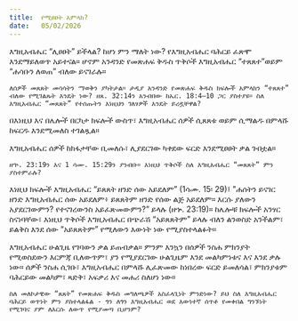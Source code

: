 ```yaml
---
title:  የሚፀፀት አምላክ?
date:   05/02/2026
---
```


እግዚአብሔር “ሊፀፀት” ይችላል? ከሆነ ምን ማለት ነው? የእግዚአብሔር ባሕርይ ፈጽሞ እንደማይለወጥ አይተናል። ሆኖም አንዳንድ የመጽሐፍ ቅዱስ ጥቅሶች እግዚአብሔር “ተጸጸተ”ወይም “ሐሳቡን ለወጠ” ብለው ይናገራሉ።

`ለሰዎች መጸጸት መሳሳትን ማወቅን ያካትታል። ታዲያ አንዳንድ የመጽሐፍ ቅዱስ ክፍሎች አምላክን “ተጸጸተ” ብለው የሚገልጹት እንዴት ነው? ዘጸ. 32:14ን አንብበው ከኤር. 18:4–10 ጋር ያስተያዩ። ስለ እግዚአብሔር “መጸጸት” የተሰጡትን እነዚህን ገለፃዎች እንዴት ይረዷቸዋል?`

በእነዚህ እና በሌሎች በርካታ ክፍሎች ውስጥ፣ እግዚአብሔር ሰዎች ሲጸጸቱ ወይም ሲማልዱ በምላሹ ከፍርዱ እንደሚመለስ ተገልጿል።

እግዚአብሔር ሰዎች ከክፋታቸው ቢመለሱ፣ ሊያደርገው ካቀደው ፍርድ እንደሚፀፀት ቃል ገብቷል።

`ዘኍ. 23:19ን እና 1 ሳሙ. 15:29ን ያንብቡ። እነዚህ ጥቅሶች ስለ እግዚአብሔር “መጸጸት” ምን ያስተምራሉ?`

እነዚህ ክፍሎች እግዚአብሔር “ይጸጸት ዘንድ ሰው አይደለም” (1ሳሙ. 15፡ 29)፤ "ሐሰትን ይናገር ዘንድ እግዚአብሔር ሰው አይደለም፥ ይጸጸትም ዘንድ የሰው ልጅ አይደለም። እርሱ ያለውን አያደርገውምን? የተናገረውንስ አይፈጽመውምን?” ይላሉ (ዘኍ. 23:19)። ከሌሎቹ ክፍሎች አንፃር ስናነባቸው፣ እነዚህ ጥቅሶች እግዚአብሔር በጭራሽ “አይጸጸትም” ይላሉ ብለን ልንወስድ አንችልም፣ ይልቅስ እንደ ሰው “አይጸጸትም” የሚለውን እውነት ነው የሚያስተላልፉት።

እግዚአብሔር ሁልጊዜ የገባውን ቃል ይጠብቃል። ምንም እንኳን በሰዎች ንስሐ ምክንያት የሚወስደውን እርምጃ ቢለውጥም፣ ያን የሚያደርገው ሁልጊዜም እንደ መልካምነቱና እና እንደ ቃሉ ነው። ሰዎች ንስሐ ሲገቡ፣ እግዚአብሔር በምላሹ ሊፈጽመው ከነበረው ፍርድ ይመለሳል፣ ምክንያቱም ባሕርይው መልካም፣ ጻድቅ፣ አፍቃሪ እና መሐሪ ስለሆነ ነው።

`ስለ መለኮታዊው “ጸጸት” የመጽሐፍ ቅዱስ መግለጫዎች አስፈላጊነት ምንድነው? ይህ ስለ እግዚአብሔር ባሕርይ ወጥነት ምን ያስተላልፋል - ጎን ለጎን እግዚአብሔር ወደ እውነተኛ ሰጥቶ የመቀበል ግንኙነት የሚገባና ያም ለእርሱ ለውጥ የሚያመጣ ቢሆንም?`